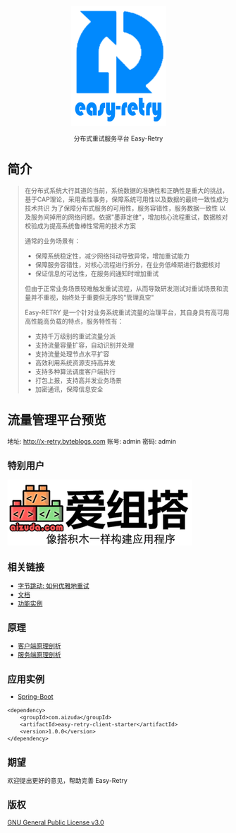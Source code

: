 

<p align="center">
  <a href="https://gitee.com/aizuda/easy-retry">
   <img alt="Easy-Retry-Logo" src="doc/images/logo.png">
  </a>
</p>

<p align="center">
     分布式重试服务平台 Easy-Retry
</p>


# 简介
>在分布式系统大行其道的当前，系统数据的准确性和正确性是重大的挑战，基于CAP理论，采用柔性事务，保障系统可用性以及数据的最终一致性成为技术共识
>为了保障分布式服务的可用性，服务容错性，服务数据一致性 以及服务间掉用的网络问题。依据"墨菲定律"，增加核心流程重试，数据核对校验成为提高系统鲁棒性常用的技术方案
>
> 通常的业务场景有： 
> + 保障系统稳定性，减少网络抖动导致异常，增加重试能力
>+ 保障服务容错性，对核心流程进行拆分，在业务低峰期进行数据核对
>+ 保证信息的可达性，在服务间通知时增加重试
> 
> 但由于正常业务场景较难触发重试流程，从而导致研发测试对重试场景和流量并不重视，始终处于重要但无序的"管理真空"
>
>Easy-RETRY 是一个针对业务系统重试流量的治理平台，其自身具有高可用高性能高负载的特点，服务特性有：
> + 支持千万级别的重试流量分派
> + 支持流量容量扩容，自动识别并处理
> + 支持流量处理节点水平扩容
> + 高效利用系统资源支持高并发
> + 支持多种算法调度客户端执行
> + 打包上报，支持高并发业务场景
> + 加密通讯，保障信息安全

# 流量管理平台预览
地址: <http://x-retry.byteblogs.com>
账号: admin
密码: admin

## 特别用户
<a href="http://aizuda.com/?from=mp">![aizuda.png](doc/images/aizuda.png)</a>

## 相关链接
- [字节跳动: 如何优雅地重试](https://juejin.cn/post/6914091859463634951)
- [文档](http://easyretry.byteblogs.com/pages/a2f161/)
- [功能实例](http://easyretry.byteblogs.com/pages/960e25/)
## 原理
- [客户端原理剖析](https://gitee.com/aizuda/easy-retry/tree/dev/example)
- [服务端原理剖析](https://gitee.com/aizuda/easy-retry/tree/dev/example)

## 应用实例
- [Spring-Boot](https://gitee.com/aizuda/easy-retry/tree/dev/example)

```
<dependency>
    <groupId>com.aizuda</groupId>
    <artifactId>easy-retry-client-starter</artifactId>
    <version>1.0.0</version>
</dependency>
```

## 期望
欢迎提出更好的意见，帮助完善 Easy-Retry

## 版权
[GNU General Public License v3.0](https://gitee.com/aizuda/easy-retry/blob/0.0.4.3/LICENSE)
